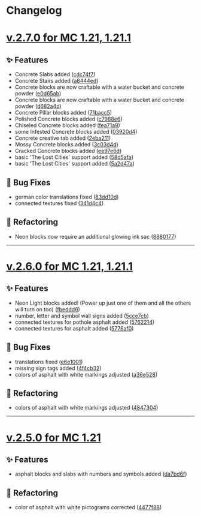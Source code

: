 # Changelog

# [v.2.7.0 for MC 1.21, 1.21.1](https://github.com/XxRexRaptorxX/CityCraft/compare/v.2.7.0-dev1...v.2.7.0-dev21)

## ✨ Features

- Concrete Slabs added ([cdc74f7](https://github.com/XxRexRaptorxX/CityCraft/commit/cdc74f7806eee83ca0ba9d5bd8fb019cdf956ce0))
- Concrete Stairs added ([a8444ed](https://github.com/XxRexRaptorxX/CityCraft/commit/a8444ed4b6a43279f2d0f5716222ceb67403e178))
- Concrete blocks are now craftable with a water bucket and concrete powder ([e0d65ab](https://github.com/XxRexRaptorxX/CityCraft/commit/e0d65abc4dd504d4d1dbe011eb8090de62e9d85f))
- Concrete blocks are now craftable with a water bucket and concrete powder ([d682a4d](https://github.com/XxRexRaptorxX/CityCraft/commit/d682a4d977521dbda278b430c78fa4bf6a3740ff))
- Concrete Pillar blocks added ([71bacc5](https://github.com/XxRexRaptorxX/CityCraft/commit/71bacc5b3d04804fe44392463cc501ec445e9a78))
- Polished Concrete blocks added ([c7988e6](https://github.com/XxRexRaptorxX/CityCraft/commit/c7988e6522fd4f508f339f0e542e49c739d7a556))
- Chiseled Concrete blocks added ([fea71a9](https://github.com/XxRexRaptorxX/CityCraft/commit/fea71a98313d3df594de727983219d9c8ff2ae56))
- some Infested Concrete blocks added ([03920d4](https://github.com/XxRexRaptorxX/CityCraft/commit/03920d4737dbda9ce9e92c9dd841c6b1af7c4978))
- Concrete creative tab added ([2eba211](https://github.com/XxRexRaptorxX/CityCraft/commit/2eba2118e2a70046bb2352b99abe362a3e1ca061))
- Mossy Concrete blocks added ([3c03d4d](https://github.com/XxRexRaptorxX/CityCraft/commit/3c03d4d12203df3c43979735f56c679b8b7a0641))
- Cracked Concrete blocks added ([ee97e6d](https://github.com/XxRexRaptorxX/CityCraft/commit/ee97e6dac110c0b743173570dd6f7a80913c31fc))
- basic 'The Lost Cities' support added ([58d5afa](https://github.com/XxRexRaptorxX/CityCraft/commit/58d5afaac29480263c5834773c4c6dd546fd6e10))
- basic 'The Lost Cities' support added ([5a2d47a](https://github.com/XxRexRaptorxX/CityCraft/commit/5a2d47a8e7e6097a8673651252bda9ef68f15a06))

## 🔧 Bug Fixes

- german color translations fixed ([83dd10d](https://github.com/XxRexRaptorxX/CityCraft/commit/83dd10d6606fbe1bc27c7c0076c92db06552f28c))
- connected textures fixed ([341d4c4](https://github.com/XxRexRaptorxX/CityCraft/commit/341d4c40f639adb0154925b613f7797fcf9d09ac))

## 🔨 Refactoring

- Neon blocks now require an additional glowing ink sac ([8880177](https://github.com/XxRexRaptorxX/CityCraft/commit/888017750c300dbdb3f9cdc64be90c54413d44c3))
---

# [v.2.6.0 for MC 1.21, 1.21.1](https://github.com/XxRexRaptorxX/CityCraft/compare/v.2.6.0-dev1...v.2.6.0-dev14)

## ✨ Features

- Neon Light blocks added! (Power up just one of them and all the others will turn on too) ([fbeddd6](https://github.com/XxRexRaptorxX/CityCraft/commit/fbeddd6ca016d4cba7af615b24efa41da54a0bd6))
- number, letter and symbol wall signs added ([5cce7cb](https://github.com/XxRexRaptorxX/CityCraft/commit/5cce7cb32b57dab743363aca9ad6baf503d5f5d6))
- connected textures for pothole asphalt added ([5762214](https://github.com/XxRexRaptorxX/CityCraft/commit/5762214bdaf7cf599b2a7595a3d1131b3e2f842d))
- connected textures for asphalt added ([5776af0](https://github.com/XxRexRaptorxX/CityCraft/commit/5776af0f29f1bc3ba7266b443aca0a839530cd90))

## 🔧 Bug Fixes

- translations fixed ([e6e1001](https://github.com/XxRexRaptorxX/CityCraft/commit/e6e100143348117309d0588f9ded28bad77ee501))
- missing sign tags added ([4f4cb32](https://github.com/XxRexRaptorxX/CityCraft/commit/4f4cb329c9728d08f30f3be8a17a3065591c776c))
- colors of asphalt with white markings adjusted ([a36e528](https://github.com/XxRexRaptorxX/CityCraft/commit/a36e528876273295594ef3d0e924eb3a78f75821))

## 🔨 Refactoring

- colors of asphalt with white markings adjusted ([4847304](https://github.com/XxRexRaptorxX/CityCraft/commit/48473041f911c78815c787cb858501481e72c3f1))

----

# [v.2.5.0 for MC 1.21](https://github.com/XxRexRaptorxX/CityCraft/compare/v.2.5.0-dev1...v.2.5.0-dev7)

## ✨ Features

- asphalt blocks and slabs with numbers and symbols added ([da7bd6f](https://github.com/XxRexRaptorxX/CityCraft/commit/da7bd6f4db745d4c574c06a8bed66a84bef00cd9))

## 🔨 Refactoring

- color of asphalt with white pictograms corrected ([4477f88](https://github.com/XxRexRaptorxX/CityCraft/commit/4477f887bdbd9174dde8a5da1f123b286f1945ae))
